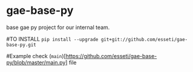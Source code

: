 gae-base-py
===========

base gae py project for our internal team.

#TO INSTALL
`pip install --upgrade git+git://github.com/esseti/gae-base-py.git`

#Example
check (`main`)[https://github.com/esseti/gae-base-py/blob/master/main.py] file
